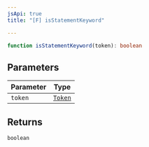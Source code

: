 ```yaml
---
jsApi: true
title: "[F] isStatementKeyword"

---
```

```ts
function isStatementKeyword(token): boolean
```

## Parameters

| Parameter | Type |
| ------ | ------ |
| `token` | [`Token`](../enumerations/Token.md) |

## Returns

`boolean`
